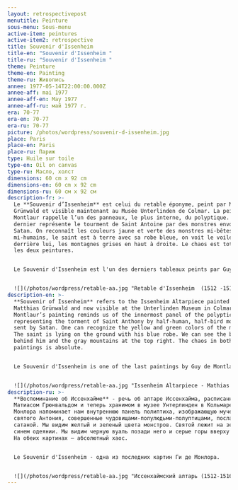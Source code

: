 ```yaml
---
layout: retrospectivepost
menutitle: Peinture
sous-menu: Sous-menu
active-item: peintures
active-item2: retrospective
title: Souvenir d'Issenheim
title-en: "Souvenir d'Issenheim "
title-ru: "Souvenir d'Issenheim "
theme: Peinture
theme-en: Painting
theme-ru: Живопись
annee: 1977-05-14T22:00:00.000Z
annee-aff: mai 1977
annee-aff-en: May 1977
annee-aff-ru: май 1977 г.
era: 70-77
era-en: 70-77
era-ru: 70-77
picture: /photos/wordpress/souvenir-d-issenheim.jpg
place: Paris
place-en: Paris
place-ru: Париж
type: Huile sur toile
type-en: Oil on canvas
type-ru: Масло, холст
dimensions: 60 cm x 92 cm
dimensions-en: 60 cm x 92 cm
dimensions-ru: 60 см x 92 см
description-fr: >-
  Le **Souvenir d’Issenheim** est celui du retable éponyme, peint par Matthias
  Grünwald et visible maintenant au Musée Unterlinden de Colmar. La peinture de
  Montlaur rappelle l’un des panneaux, le plus interne, du polyptique. Ce
  dernier représente le tourment de Saint Antoine par des monstres envoyés par
  Satan. On reconnaît les couleurs jaune et verte des monstres mi-bêtes,
  mi-humains, le saint est à terre avec sa robe bleue, on voit le voile noir
  derrière lui, les montagnes grises en haut à droite. Le chaos est total dans
  les deux peintures. 


  Le Souvenir d'Issenheim est l'un des derniers tableaux peints par Guy de Montlaur.


  ![](/photos/wordpress/retable-aa.jpg "Retable d'Issenheim  (1512 -1516) - Mathias Grünwald - photo Stephen Shankland")
description-en: >-
  **Souvenir of Issenheim** refers to the Issenheim Altarpiece painted by
  Matthias Grünwald and now visible at the Unterlinden Museum in Colmar.
  Montlaur’s painting reminds us of the innermost panel of the polyptich
  representing the torment of Saint Anthony by half-human, half-bird monsters
  sent by Satan. One can recognize the yellow and green colors of the monsters.
  The saint is lying on the ground with his blue robe. We can see the black veil
  behind him and the gray mountains at the top right. The chaos in both
  paintings is absolute.


  Le Souvenir d'Issenheim is one of the last paintings by Guy de Montlaur.


  ![](/photos/wordpress/retable-aa.jpg "Issenheim Altarpiece - Mathias Grünwald (1512 - 1516) - photo Stephen Shankland")
description-ru: >-
  **Воспоминание об Иссенхайме** - речь об алтаре Иссенхайма, расписанном
  Матиасом Грюнвальдом и теперь хранимом в музее Унтерлинден в Кольмаре. Картина
  Монлора напоминает нам внутреннюю панель полиптиха, изображающую мучения
  святого Антония, совершенные чудовищами-полулюдьми-полуптицами, посланными
  сатаной. Мы видим желтый и зеленый цвета монстров. Святой лежит на земле в
  синем одеянии. Мы видим черную вуаль позади него и серые горы вверху справа.
  На обеих картинах – абсолютный хаос.


  Le Souvenir d'Issenheim - одна из последних картин Ги де Монлора.


  ![](/photos/wordpress/retable-aa.jpg "Иссенхаймский алтарь (1512-1516), Матиас Грюнвальд - фото Стивена Шенкленда")
---
```

